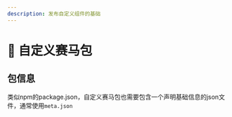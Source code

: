 ```yaml
---
description: 发布自定义组件的基础
---
```


# 🍬 自定义赛马包

## 包信息

类似npm的package.json，自定义赛马包也需要包含一个声明基础信息的json文件，通常使用`meta.json`
